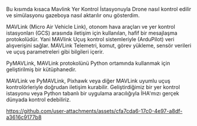 Bu kısımda kısaca Mavlink Yer Kontrol İstasyonuyla Drone nasıl kontrol edilir ve simülasyonu gazeboya nasıl aktarılır onu gösterdim.

MAVLink (Micro Air Vehicle Link), otonom hava araçları ve yer kontrol istasyonları (GCS) arasında iletişim için kullanılan, hafif bir mesajlaşma protokolüdür. Yani MAVlink
Uçuş kontrol sistemleriyle (ArduPilot) veri alışverişini sağlar. MAVLink Telemetri, komut, görev yükleme, sensör verileri ve uçuş parametreleri gibi bilgileri içerir.

PyMAVLink, MAVLink protokolünü Python ortamında kullanmak için geliştirilmiş bir kütüphanedir.

MAVLink ve PyMAVLink, Pixhawk veya diğer MAVLink uyumlu uçuş kontrolörleriyle doğrudan iletişim kurabilir.
Geliştirdiğimiz bir yer kontrol istasyonu veya Python tabanlı bir uygulama aracılığıyla İHA'mızı  gerçek dünyada kontrol edebiliriz.




https://github.com/user-attachments/assets/cfa7cda6-17c0-4e97-a8df-a3616c9177b8
